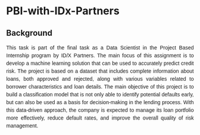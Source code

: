# PBI-with-IDx-Partners

## Background
<p style="text-align: justify; font-family: 'Georgia', cursive, sans-serif; line-height: 1.5;">
This task is part of the final task as a Data Scientist in the Project Based Internship program by ID/X Partners. The main focus of this assignment is to develop a machine learning solution that can be used to accurately predict credit risk. The project is based on a dataset that includes complete information about loans, both approved and rejected, along with various variables related to borrower characteristics and loan details. The main objective of this project is to build a classification model that is not only able to identify potential defaults early, but can also be used as a basis for decision-making in the lending process. With this data-driven approach, the company is expected to manage its loan portfolio more effectively, reduce default rates, and improve the overall quality of risk management.
</p>
